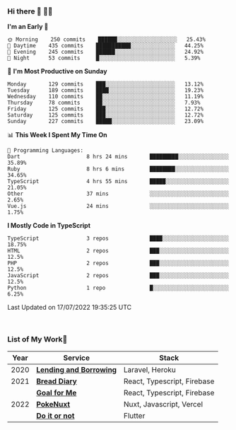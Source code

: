 ### Hi there 👋 🧑‍💻



<!--START_SECTION:waka-->
**I'm an Early 🐤** 

```text
🌞 Morning    250 commits    ██████░░░░░░░░░░░░░░░░░░░   25.43% 
🌆 Daytime    435 commits    ███████████░░░░░░░░░░░░░░   44.25% 
🌃 Evening    245 commits    ██████░░░░░░░░░░░░░░░░░░░   24.92% 
🌙 Night      53 commits     █░░░░░░░░░░░░░░░░░░░░░░░░   5.39%

```
📅 **I'm Most Productive on Sunday** 

```text
Monday       129 commits    ███░░░░░░░░░░░░░░░░░░░░░░   13.12% 
Tuesday      189 commits    ████░░░░░░░░░░░░░░░░░░░░░   19.23% 
Wednesday    110 commits    ██░░░░░░░░░░░░░░░░░░░░░░░   11.19% 
Thursday     78 commits     ██░░░░░░░░░░░░░░░░░░░░░░░   7.93% 
Friday       125 commits    ███░░░░░░░░░░░░░░░░░░░░░░   12.72% 
Saturday     125 commits    ███░░░░░░░░░░░░░░░░░░░░░░   12.72% 
Sunday       227 commits    █████░░░░░░░░░░░░░░░░░░░░   23.09%

```


📊 **This Week I Spent My Time On** 

```text
💬 Programming Languages: 
Dart                     8 hrs 24 mins       █████████░░░░░░░░░░░░░░░░   35.89% 
Ruby                     8 hrs 6 mins        ████████░░░░░░░░░░░░░░░░░   34.65% 
TypeScript               4 hrs 55 mins       █████░░░░░░░░░░░░░░░░░░░░   21.05% 
Other                    37 mins             ░░░░░░░░░░░░░░░░░░░░░░░░░   2.65% 
Vue.js                   24 mins             ░░░░░░░░░░░░░░░░░░░░░░░░░   1.75%

```

**I Mostly Code in TypeScript** 

```text
TypeScript               3 repos             ████░░░░░░░░░░░░░░░░░░░░░   18.75% 
HTML                     2 repos             ███░░░░░░░░░░░░░░░░░░░░░░   12.5% 
PHP                      2 repos             ███░░░░░░░░░░░░░░░░░░░░░░   12.5% 
JavaScript               2 repos             ███░░░░░░░░░░░░░░░░░░░░░░   12.5% 
Python                   1 repo              █░░░░░░░░░░░░░░░░░░░░░░░░   6.25%

```



 Last Updated on 17/07/2022 19:35:25 UTC
<!--END_SECTION:waka-->


<br />

### List of My Work🚀

| Year | Service | Stack |
|--|--|--|
| 2020 | [**Lending and Borrowing**](https://lending-and-borrowing.herokuapp.com/) | Laravel, Heroku |
| 2021 | [**Bread Diary**](https://bread-diary-web.web.app/) | React, Typescript, Firebase |
|  | [**Goal for Me**](https://goal-for-me.web.app/) | React, Typescript, Firebase |
| 2022 | [**PokeNuxt**](https://pokenuxt.vercel.app/) | Nuxt, Javascript, Vercel |
|  | [**Do it or not**](https://apps.apple.com/jp/app/do-it-or-not/id1613818865) | Flutter |
